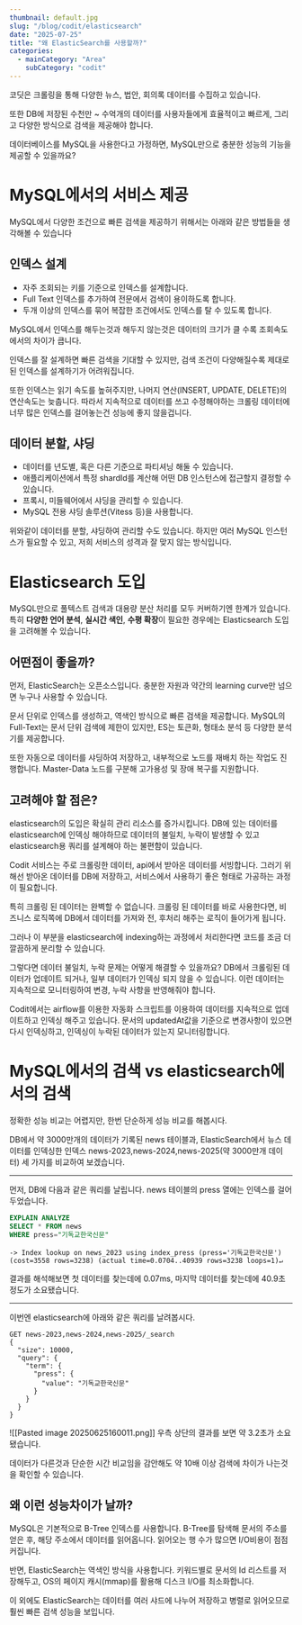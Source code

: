 ```yaml
---
thumbnail: default.jpg
slug: "/blog/codit/elasticsearch"
date: "2025-07-25"
title: "왜 ElasticSearch를 사용할까?"
categories:
  - mainCategory: "Area"
    subCategory: "codit"
---
```


코딧은 크롤링을 통해 다양한 뉴스, 법안, 회의록 데이터를 수집하고 있습니다.

또한 DB에 저장된 수천만 ~ 수억개의 데이터를 사용자들에게 효율적이고 빠르게, 그리고 다양한 방식으로 검색을 제공해야 합니다.

데이터베이스를 MySQL을 사용한다고 가정하면, MySQL만으로 충분한 성능의 기능을 제공할 수 있을까요?

# MySQL에서의 서비스 제공

MySQL에서 다양한 조건으로 빠른 검색을 제공하기 위해서는 아래와 같은 방법들을 생각해볼 수 있습니다

## 인덱스 설계

- 자주 조회되는 키를 기준으로 인덱스를 설계합니다.
- Full Text 인덱스를 추가하여 전문에서 검색이 용이하도록 합니다.
- 두개 이상의 인덱스를 묶어 복잡한 조건에서도 인덱스를 탈 수 있도록 합니다.

MySQL에서 인덱스를 해두는것과 해두지 않는것은 데이터의 크기가 클 수록 조회속도에서의 차이가 큽니다.

인덱스를 잘 설계하면 빠른 검색을 기대할 수 있지만, 검색 조건이 다양해질수록 제대로된 인덱스를 설계하기가 어려워집니다.

또한 인덱스는 읽기 속도를 높혀주지만, 나머지 연산(INSERT, UPDATE, DELETE)의 연산속도는 늦춥니다. 따라서 지속적으로 데이터를 쓰고 수정해야하는 크롤링 데이터에 너무 많은 인덱스를 걸어놓는건 성능에 좋지 않을겁니다.

## 데이터 분할, 샤딩

- 데이터를 년도별, 혹은 다른 기준으로 파티셔닝 해둘 수 있습니다.
- 애플리케이션에서 특정 shardId를 계산해 어떤 DB 인스턴스에 접근할지 결정할 수 있습니다.
- 프록시, 미들웨어에서 샤딩을 관리할 수 있습니다.
- MySQL 전용 샤딩 솔루션(Vitess 등)을 사용합니다.

위와같이 데이터를 분할, 샤딩하여 관리할 수도 있습니다.
하지만 여러 MySQL 인스턴스가 필요할 수 있고, 저희 서비스의 성격과 잘 맞지 않는 방식입니다.

# Elasticsearch 도입

MySQL만으로 풀텍스트 검색과 대용량 분산 처리를 모두 커버하기엔 한계가 있습니다. 특히 **다양한 언어 분석**, **실시간 색인**, **수평 확장**이 필요한 경우에는 Elasticsearch 도입을 고려해볼 수 있습니다.

## 어떤점이 좋을까?

먼저, ElasticSearch는 오픈소스입니다. 충분한 자원과 약간의 learning curve만 넘으면 누구나 사용할 수 있습니다.

문서 단위로 인덱스를 생성하고, 역색인 방식으로 빠른 검색을 제공합니다.
MySQL의 Full-Text는 문서 단위 검색에 제한이 있지만, ES는 토큰화, 형태소 분석 등 다양한 분석기를 제공합니다.

또한 자동으로 데이터를 샤딩하여 저장하고, 내부적으로 노드를 재배치 하는 작업도 진행합니다.
Master-Data 노드를 구분해 고가용성 및 장애 복구를 지원합니다.

## 고려해야 할 점은?

elasticsearch의 도입은 확실히 관리 리소스를 증가시킵니다.
DB에 있는 데이터를 elasticsearch에 인덱싱 해야하므로 데이터의 불일치, 누락이 발생할 수 있고 elasticsearch용 쿼리를 설계해야 하는 불편함이 있습니다.

Codit 서비스는 주로 크롤링한 데이터, api에서 받아온 데이터를 서빙합니다.
그러기 위해선 받아온 데이터를 DB에 저장하고, 서비스에서 사용하기 좋은 형태로 가공하는 과정이 필요합니다.

특히 크롤링 된 데이터는 완벽할 수 없습니다. 크롤링 된 데이터를 바로 사용한다면, 비즈니스 로직쪽에 DB에서 데이터를 가져와 전, 후처리 해주는 로직이 들어가게 됩니다.

그러나 이 부분을 elasticsearch에 indexing하는 과정에서 처리한다면 코드를 조금 더 깔끔하게 분리할 수 있습니다.

그렇다면 데이터 불일치, 누락 문제는 어떻게 해결할 수 있을까요?
DB에서 크롤링된 데이터가 업데이트 되거나, 일부 데이터가 인덱싱 되지 않을 수 있습니다.
이런 데이터는 지속적으로 모니터링하여 변경, 누락 사항을 반영해줘야 합니다.

Codit에서는 airflow를 이용한 자동화 스크립트를 이용하여 데이터를 지속적으로 업데이트하고 인덱싱 해주고 있습니다. 문서의 updatedAt값을 기준으로 변경사항이 있으면 다시 인덱싱하고, 인덱싱이 누락된 데이터가 있는지 모니터링합니다.

# MySQL에서의 검색 vs elasticsearch에서의 검색

정확한 성능 비교는 어렵지만, 한번 단순하게 성능 비교를 해봅시다.

DB에서 약 3000만개의 데이터가 기록된 news 테이블과, ElasticSearch에서 뉴스 데이터를 인덱싱한 인덱스 news-2023,news-2024,news-2025(약 3000만개 데이터) 세 가지를 비교하여 보겠습니다.

---

먼저, DB에 다음과 같은 쿼리를 날립니다.
news 테이블의 press 열에는 인덱스를 걸어두었습니다.

```sql
EXPLAIN ANALYZE
SELECT * FROM news
WHERE press="기독교한국신문"
```

```
-> Index lookup on news_2023 using index_press (press='기독교한국신문')  (cost=3558 rows=3238) (actual time=0.0704..40939 rows=3238 loops=1)↵
```

결과를 해석해보면 첫 데이터를 찾는데에 0.07ms, 마지막 데이터를 찾는데에 40.9초 정도가 소요됐습니다.

---

이번엔 elasticsearch에 아래와 같은 쿼리를 날려봅시다.

```
GET news-2023,news-2024,news-2025/_search
{
  "size": 10000,
  "query": {
    "term": {
      "press": {
        "value": "기독교한국신문"
      }
    }
  }
}
```

![[Pasted image 20250625160011.png]]
우측 상단의 결과를 보면 약 3.2초가 소요됐습니다.

데이터가 다른것과 단순한 시간 비교임을 감안해도 약 10배 이상 검색에 차이가 나는것을 확인할 수 있습니다.

## 왜 이런 성능차이가 날까?

MySQL은 기본적으로 B-Tree 인덱스를 사용합니다.
B-Tree를 탐색해 문서의 주소를 얻은 후, 해당 주소에서 데이터를 읽어옵니다. 읽어오는 행 수가 많으면 I/O비용이 점점 커집니다.

반면, ElasticSearch는 역색인 방식을 사용합니다.
키워드별로 문서의 Id 리스트를 저장해두고, OS의 페이지 캐시(mmap)를 활용해 디스크 I/O를 최소화합니다.

이 외에도 ElasticSearch는 데이터를 여러 샤드에 나누어 저장하고 병렬로 읽어오므로 훨씬 빠른 검색 성능을 보입니다.
